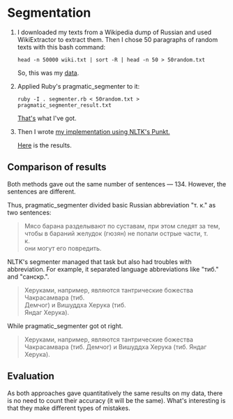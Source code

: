 # Segmentation
1.  I downloaded my texts from a Wikipedia dump of Russian and used WikiExtractor to extract them. Then I chose 50 paragraphs of random texts with this bash command:

    `head -n 50000 wiki.txt | sort -R | head -n 50 > 50random.txt`

    So, this was my [data](https://github.com/Veranchos/ftyers.github.io/blob/master/2018-komp-ling/practicals/Practical%201/50random.txt).

2. Applied Ruby's pragmatic_segmenter to it:

    `ruby -I . segmenter.rb < 50random.txt > pragmatic_segmenter_result.txt`
    
   [That's](https://github.com/Veranchos/ftyers.github.io/blob/master/2018-komp-ling/practicals/Practical%201/pragmatic_segmenter_result.txt) what I've got.
   
3. Then I wrote [my implementation using NLTK's Punkt.](https://github.com/Veranchos/ftyers.github.io/blob/master/2018-komp-ling/practicals/Practical%201/Segmentator%201.py)
    
    [Here](https://github.com/Veranchos/ftyers.github.io/blob/master/2018-komp-ling/practicals/Practical%201/nltk_punkt_result.txt) is the results.
    
## Comparison of results
Both methods gave out the same number of sentences — 134. However, the sentences are different. 

Thus, pragmatic_segmenter divided basic Russian abbreviation "т. к." as two sentences:
> Мясо барана разделывают по суставам, при этом следят за тем, чтобы в бараний желудок (гюзян) не попали острые части, т.  
> к.  
> они могут его повредить.

NLTK's segmenter managed that task but also had troubles with abbreviation. For example, it separated language abbreviations like "тиб."  and "санскр.".
>Херуками, например, являются тантрические божества Чакрасамвара (тиб.  
>Демчог) и Вишуддха Херука (тиб.  
>Яндаг Херука).

While pragmatic_segmenter got ot right.
>Херуками, например, являются тантрические божества Чакрасамвара (тиб. Демчог) и Вишуддха Херука (тиб. Яндаг Херука).

## Evaluation

As both approaches gave quantitatively the same results on my data, there is no need to count their accuracy (it will be the same). What's interesting is that they make different types of mistakes. 
